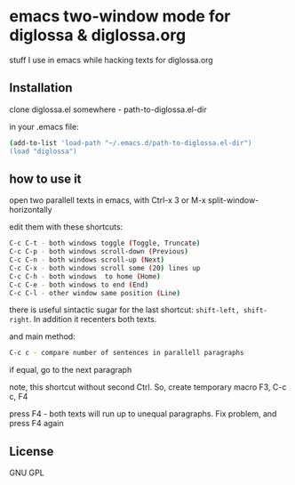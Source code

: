 # emacs two-window mode for diglossa & diglossa.org

stuff I use in emacs while hacking texts for diglossa.org

## Installation

clone diglossa.el somewhere - path-to-diglossa.el-dir

in your .emacs file:

````bash
(add-to-list 'load-path "~/.emacs.d/path-to-diglossa.el-dir")
(load "diglossa")
````

## how to use it

open two parallell texts in emacs, with Ctrl-x 3 or M-x split-window-horizontally

edit them with these shortcuts:

````bash
C-c C-t - both windows toggle (Toggle, Truncate)
C-c C-p - both windows scroll-down (Previous)
C-c C-n - both windows scroll-up (Next)
C-c C-x - both windows scroll some (20) lines up
C-c C-h - both windows  to home (Home)
C-c C-e - both windows to end (End)
C-c C-l - other window same position (Line)
````

there is useful sintactic sugar for the last shortcut: ````shift-left, shift-right````. In addition it recenters both texts.

and main method:

````bash
C-c c - compare number of sentences in parallell paragraphs
````

if equal, go to the next paragraph

note, this shortcut without second Ctrl. So, create temporary macro F3, C-c c, F4

press F4 - both texts will run up to unequal paragraphs. Fix problem, and press F4 again


## License

  GNU GPL
